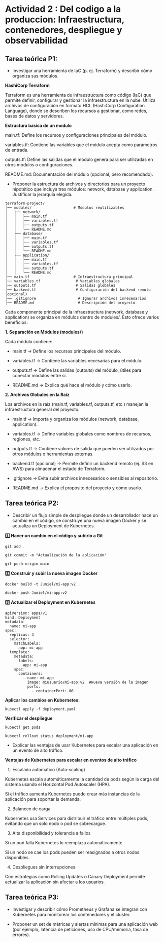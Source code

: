 # Actividad 2 : Del codigo a la produccion: Infraestructura, contenedores, despliegue y observabilidad

## Tarea teórica P1:

- Investigar una herramienta de IaC (p. ej. Terraform) y describir cómo organiza sus módulos.

**HashiCorp Terraform**

Terraform es una herramienta de infraestructura como código (IaC) que permite definir, configurar y gestionar la infraestructura en la nube. Utiliza archivos de configuración en formato HCL (HashiCorp Configuration Language), donde se describen los recursos a gestionar, como redes, bases de datos y servidores.

**Estructura basica de un modulo**

main.tf: Define los recursos y configuraciones principales del módulo.

variables.tf: Contiene las variables que el módulo acepta como parámetros de entrada.

outputs.tf: Define las salidas que el módulo genera para ser utilizadas en otros módulos o configuraciones.

README.md: Documentación del módulo (opcional, pero recomendado).

- Proponer la estructura de archivos y directorios para un proyecto hipotético que incluya tres módulos: network, database y application. Justificar la jerarquía elegida.

```plaintext
terraform-project/
│── modules/                   # Módulos reutilizables
│   ├── network/               
│   │   ├── main.tf            
│   │   ├── variables.tf       
│   │   ├── outputs.tf         
│   │   └── README.md          
│   ├── database/              
│   │   ├── main.tf            
│   │   ├── variables.tf       
│   │   ├── outputs.tf         
│   │   └── README.md          
│   ├── application/           
│   │   ├── main.tf            
│   │   ├── variables.tf       
│   │   ├── outputs.tf         
│   │   └── README.md          
│── main.tf                    # Infraestructura principal
│── variables.tf                # Variables globales
│── outputs.tf                  # Salidas globales
│── backend.tf                  # Configuración del backend remoto (opcional)
│── .gitignore                   # Ignorar archivos innecesarios
│── README.md                    # Descripción del proyecto
```
Cada componente principal de la infraestructura (network, database y application) se organiza en módulos dentro de modules/. Esto ofrece varios beneficios:

**1. Separación en Módulos (modules/)**

Cada módulo contiene:

- main.tf → Define los recursos principales del módulo.

- variables.tf → Contiene las variables necesarias para el módulo.

- outputs.tf → Define las salidas (outputs) del módulo, útiles para conectar módulos entre sí.

- README.md → Explica qué hace el módulo y cómo usarlo.

**2. Archivos Globales en la Raíz**

Los archivos en la raíz (main.tf, variables.tf, outputs.tf, etc.) manejan la infraestructura general del proyecto.

- main.tf → Importa y organiza los módulos (network, database, application).

- variables.tf → Define variables globales como nombres de recursos, regiones, etc.

- outputs.tf → Contiene valores de salida que pueden ser utilizados por otros módulos o herramientas externas.

- backend.tf (opcional) → Permite definir un backend remoto (ej. S3 en AWS) para almacenar el estado de Terraform.

- .gitignore → Evita subir archivos innecesarios o sensibles al repositorio.

- README.md → Explica el propósito del proyecto y cómo usarlo.

## Tarea teórica P2:

- Describir un flujo simple de despliegue donde un desarrollador hace un cambio en el código, se construye una nueva imagen Docker y se actualiza un Deployment de Kubernetes.

**1️⃣ Hacer un cambio en el código y subirlo a Git**

`git add . `

`git commit -m "Actualización de la aplicación"`

`git push origin main`

**2️⃣ Construir y subir la nueva imagen Docker**

`docker build -t Juniel/mi-app:v2 .`

`docker push Juniel/mi-app:v2`

**3️⃣ Actualizar el Deployment en Kubernetes**

```
apiVersion: apps/v1
kind: Deployment
metadata:
  name: mi-app
spec:
  replicas: 3
  selector:
    matchLabels:
      app: mi-app
  template:
    metadata:
      labels:
        app: mi-app
    spec:
      containers:
        - name: mi-app
          image: miusuario/mi-app:v2  #Nueva versión de la imagen
          ports:
            - containerPort: 80
```
**Aplicar los cambios en Kubernetes:**

`kubectl apply -f deployment.yaml`

**Verificar el despliegue**

`kubectl get pods`

`kubectl rollout status deployment/mi-app`

- Explicar las ventajas de usar Kubernetes para escalar una aplicación en un evento de alto tráfico.

**Ventajas de Kubernetes para escalar en eventos de alto tráfico**

1. Escalado automático (Auto-scaling)

Kubernetes escala automáticamente la cantidad de pods según la carga del sistema usando el Horizontal Pod Autoscaler (HPA).

Si el tráfico aumenta Kubernetes puede crear más instancias de la aplicación para soportar la demanda.

2. Balanceo de carga

Kubernetes usa Services para distribuir el tráfico entre múltiples pods, evitando que un solo nodo o pod se sobrecargue.

3. Alta disponibilidad y tolerancia a fallos

Si un pod falla Kubernetes lo reemplaza automáticamente.

Si un nodo se cae los pods pueden ser reasignados a otros nodos disponibles.

4. Despliegues sin interrupciones

Con estrategias como Rolling Updates o Canary Deployment permite actualizar la aplicación sin afectar a los usuarios.

## Tarea teórica P3: ##

- Investigar y describir cómo Prometheus y Grafana se integran con Kubernetes para monitorear los contenedores y el cluster.

- Proponer un set de métricas y alertas mínimas para una aplicación web (por ejemplo, latencia de peticiones, uso de CPU/memoria, tasa de errores).